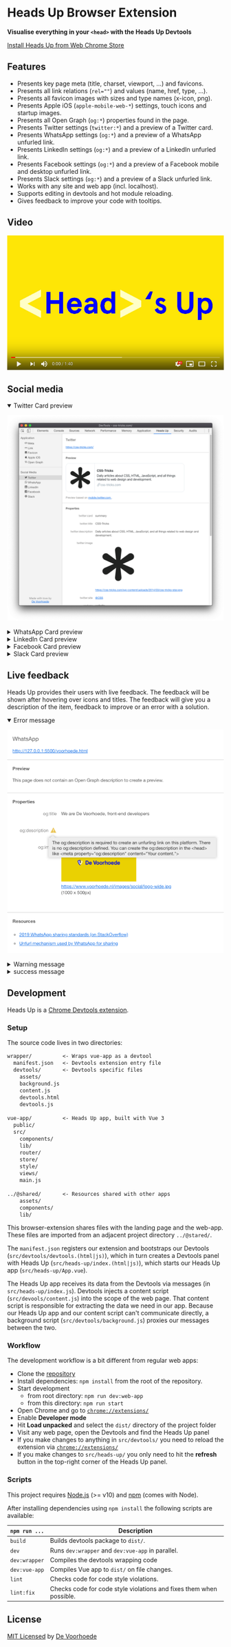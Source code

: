 # Heads Up Browser Extension

**Visualise everything in your `<head>` with the Heads Up Devtools**

[Install Heads Up from Web Chrome Store](https://chrome.google.com/webstore/detail/heads-up/ajjdmakdoicbgmgoacfmlplnefljpcke)

## Features

* Presents key page meta (title, charset, viewport, ...) and favicons.
* Presents all link relations (`rel=""`) and values (name, href, type, ...).
* Presents all favicon images with sizes and type names (x-icon, png).
* Presents Apple iOS (`apple-mobile-web-*`) settings, touch icons and startup images.
* Presents all Open Graph (`og:*`) properties found in the page.
* Presents Twitter settings (`twitter:*`) and a preview of a Twitter card.
* Presents WhatsApp settings (`og:*`) and a preview of a WhatsApp unfurled link.
* Presents LinkedIn settings (`og:*`) and a preview of a LinkedIn unfurled link.
* Presents Facebook settings (`og:*`) and a preview of a Facebook mobile and desktop unfurled link.
* Presents Slack settings (`og:*`) and a preview of a Slack unfurled link.
* Works with any site and web app (incl. localhost).
* Supports editing in devtools and hot module reloading.
* Gives feedback to improve your code with tooltips.

## Video

[![Heads Up video](../@shared/assets/images/demo/thumbnail-youtube-video.png)](https://www.youtube.com/watch?v=HboZ0MGvuCQ)

## Social media

<details open>
<summary>Twitter Card preview</summary>

![Twitter card preview](../@shared/assets/images/demo/twitter-card-preview.png)
</details>

<details>
<summary>WhatsApp Card preview</summary>

![WhatsApp card preview](../@shared/assets/images/demo/whatsapp-card-preview.png)
</details>

<details>
<summary>LinkedIn Card preview</summary>

![LinkedIn card preview](../@shared/assets/images/demo/linkedin-card-preview.png)
</details>

<details>
<summary>Facebook Card preview</summary>

![Facebook card preview](../@shared/assets/images/demo/facebook-card-preview.png)
</details>

<details>
<summary>Slack Card preview</summary>

![Slack card preview](../@shared/assets/images/demo/slack-card-preview.png)
</details>

## Live feedback

Heads Up provides their users with live feedback. The feedback will be shown after hovering over icons and titles. The feedback will give you a description of the item, feedback to improve or an error with a solution.

<details open>
<summary>Error message</summary>

![Error message](../@shared/assets/images/demo//tooltip-error.png)
</details>

<details>
<summary>Warning message</summary>

![Error message](../@shared/assets/images/demo/tooltip-warning.png)
</details>

<details>
<summary>success message</summary>

![Error message](../@shared/assets/images/demo/tooltip-perfect.png)
</details>

## Development

Heads Up is a [Chrome Devtools extension](https://developer.chrome.com/extensions/devtools).

### Setup

The source code lives in two directories:

```
wrapper/          <- Wraps vue-app as a devtool
  manifest.json   <- Devtools extension entry file
  devtools/       <- Devtools specific files
    assets/
    background.js
    content.js
    devtools.html
    devtools.js

vue-app/          <- Heads Up app, built with Vue 3
  public/
  src/
    components/
    lib/
    router/
    store/
    style/
    views/
    main.js

../@shared/       <- Resources shared with other apps
    assets/
    components/
    lib/
```

This browser-extension shares files with the landing page and the web-app. These files are imported from an adjacent project directory `../@stared/`.

The `manifest.json` registers our extension and bootstraps our Devtools (`src/devtools/devtools.(html|js)`), which in turn creates a Devtools panel with Heads Up (`src/heads-up/index.(html|js)`), which starts our Heads Up app (`src/heads-up/App.vue`).

The Heads Up app receives its data from the Devtools via messages (in `src/heads-up/index.js`). Devtools injects a content script (`src/devools/content.js`) into the scope of the web page. That content script is responsible for extracting the data we need in our app. Because our Heads Up app and our content script can't communicate directly, a background script (`src/devtools/background.js`) proxies our messages between the two.

### Workflow

The development workflow is a bit different from regular web apps:

* Clone the [repository](https://github.com/voorhoede/heads-up)
* Install dependencies: `npm install` from the root of the repository.
* Start development
  * from root directory: `npm run dev:web-app`
  * from this directory: `npm run start`
* Open Chrome and go to [`chrome://extensions/`](chrome://extensions/)
* Enable __Developer mode__
* Hit __Load unpacked__ and select the `dist/` directory of the project folder
* Visit any web page, open the Devtools and find the Heads Up panel
* If you make changes to anything in `src/devtools/` you need to reload the extension via [`chrome://extensions/`](chrome://extensions/)
* If you make changes to `src/heads-up/` you only need to hit the __refresh__ button in the top-right corner of the Heads Up panel.

### Scripts

This project requires [Node.js](http://nodejs.org/) (>= v10) and [npm](https://npmjs.org/) (comes with Node).

After installing dependencies using `npm install` the following scripts are available:

`npm run ...` | Description
---|---
`build` | Builds devtools package to `dist/`.
`dev` | Runs `dev:wrapper` and `dev:vue-app` in parallel.
`dev:wrapper` | Compiles the devtools wrapping code
`dev:vue-app` | Compiles Vue app to `dist/` on file changes.
`lint` | Checks code for code style violations.
`lint:fix` | Checks code for code style violations and fixes them when possible.

## License

[MIT Licensed](license) by [De Voorhoede](https://www.voorhoede.nl)
